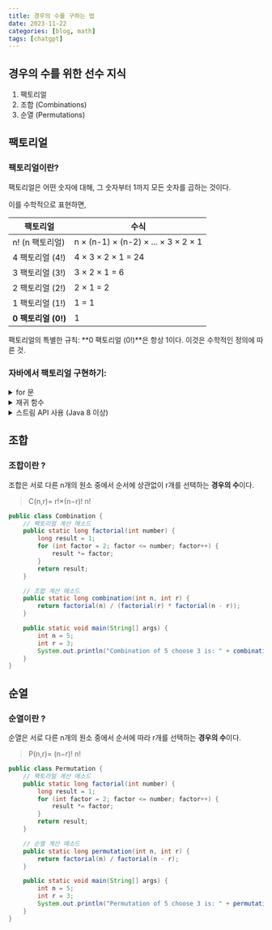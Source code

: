 ```yaml
---
title: 경우의 수를 구하는 법
date: 2023-11-22
categories: [blog, math]
tags: [chatgpt]
---
```

## 경우의 수를 위한 선수 지식

1. 팩토리얼
2. 조합 (Combinations)
3. 순열 (Permutations)

## 팩토리얼

### 팩토리얼이란?
팩토리얼은 어떤 숫자에 대해, 그 숫자부터 1까지 모든 숫자를 곱하는 것이다.

이를 수학적으로 표현하면,

| 팩토리얼            | 수식                                |
| ------------------- | ----------------------------------- |
| n! (n 팩토리얼)     | n × (n-1) × (n-2) × ... × 3 × 2 × 1 |
| 4 팩토리얼 (4!)     | 4 × 3 × 2 × 1 = 24                  |
| 3 팩토리얼 (3!)     | 3 × 2 × 1 = 6                       |
| 2 팩토리얼 (2!)     | 2 × 1 = 2                           |
| 1 팩토리얼 (1!)     | 1 = 1                               |
| **0 팩토리얼 (0!)** | 1                                   |

팩토리얼의 특별한 규칙:
**0 팩토리얼 (0!)**은 항상 1이다. 이것은 수학적인 정의에 따른 것.


### 자바에서 팩토리얼 구현하기:



<details markdown="block"><summary> for 문 </summary>

```java
public class FactorialExample {
    public static void main(String[] args) {
        int number = 4;
        int factorial = 1;

        for (int i = 1; i <= number; i++) {
            factorial = factorial * i;
        }

        System.out.println("4의 팩토리얼은: " + factorial);
    }
}
```
</details>

<details markdown="block"><summary> 재귀 함수 </summary>

```java
public class Factorial {
    public static long factorial(int n) {
        if (n <= 1) { // 기저 조건
            return 1;
        } else {
            return n * factorial(n - 1); // 재귀 호출
        }
    }

    public static void main(String[] args) {
        int number = 5;
        System.out.println("5의 팩토리얼은: " + factorial(number));
    }
}
```
</details>

<details markdown="block"><summary> 스트림 API 사용 (Java 8 이상) </summary>

```java
import java.util.stream.LongStream;

public class Factorial {
    public static long factorial(int n) {
        return LongStream.rangeClosed(1, n)
                         .reduce(1, (long a, long b) -> a * b);
    }

    public static void main(String[] args) {
        int number = 5;
        System.out.println("5의 팩토리얼은: " + factorial(number));
    }
}
```
</details>

## 조합 

### 조합이란 ?
조합은 서로 다른 n개의 원소 중에서 순서에 상관없이 r개를 선택하는 **경우의 수**이다. 

> C(n,r)= 
r!×(n−r)!
n!
​


```java
public class Combination {
    // 팩토리얼 계산 메소드
    public static long factorial(int number) {
        long result = 1;
        for (int factor = 2; factor <= number; factor++) {
            result *= factor;
        }
        return result;
    }

    // 조합 계산 메소드
    public static long combination(int n, int r) {
        return factorial(n) / (factorial(r) * factorial(n - r));
    }

    public static void main(String[] args) {
        int n = 5;
        int r = 3;
        System.out.println("Combination of 5 choose 3 is: " + combination(n, r));
    }
}
```


## 순열 

### 순열이란 ?
순열은 서로 다른 n개의 원소 중에서 순서에 따라 r개를 선택하는 **경우의 수**이다.

> P(n,r)= 
(n−r)!
n!
​


```java
public class Permutation {
    // 팩토리얼 계산 메소드
    public static long factorial(int number) {
        long result = 1;
        for (int factor = 2; factor <= number; factor++) {
            result *= factor;
        }
        return result;
    }

    // 순열 계산 메소드
    public static long permutation(int n, int r) {
        return factorial(n) / factorial(n - r);
    }

    public static void main(String[] args) {
        int n = 5;
        int r = 3;
        System.out.println("Permutation of 5 choose 3 is: " + permutation(n, r));
    }
}


```